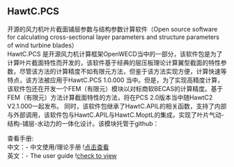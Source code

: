 ## HawtC.PCS


开源的风力机叶片截面铺层参数与结构参数计算软件（Open source software for calculating cross-sectional layer parameters and structure parameters of wind turbine blades）
<br>HawtC.PCS 是开源风力机计算框架OpenWECD当中的一部分，该软件包是为了计算叶片截面特性而开发的，该软件基于经典的层压板理论计算翼型截面的特性参数，尽管该方法的计算精度不如有限元方法，但鉴于该方法实现方便，计算快速等特点，该方法被应用于HawtC.PCS 1.0.000 当中。但是，为了实现高精度计算，该软件包还在开发一个FEM（有限元）模块以对标商软BECAS的计算精度。基于FEM（有限元）方法计算截面特性的方法，将在PCS 2.0版本当中随HawtC2 V2.1.000一起发布。
同时，该软件包继承了HawtC.APIL的相关函数，支持了内部与外部调用，该软件包与HawtC.APIL与HawtC.MoptL的集成，实现了叶片气动-结构-铺层-水动力的一体化设计。该模块托管于github：

查看手册:<br>
中文：- 中文使用/理论手册 !<a href="docs/HawtC2PCS_CH1.md" target="_blank">点击查看</a>
<br>
英文：- The user guide !<a href="docs/HawtC2PCS_EN1.md" target="_blank">check to view </a>



